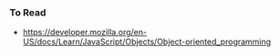 
### To Read
- https://developer.mozilla.org/en-US/docs/Learn/JavaScript/Objects/Object-oriented_programming